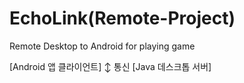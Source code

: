 # EchoLink(Remote-Project)
Remote Desktop to Android for playing game

[Android 앱 클라이언트]
↕ 통신
[Java 데스크톱 서버]
